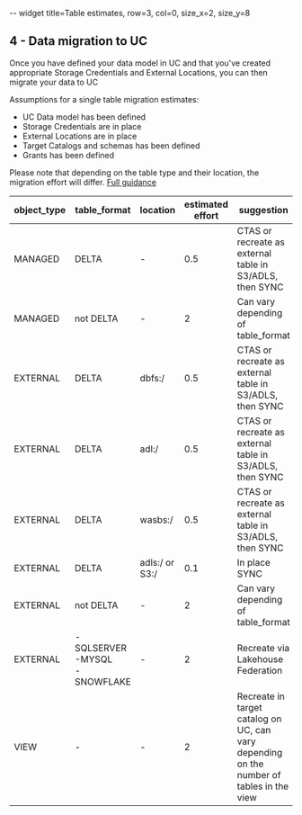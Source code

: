 -- widget title=Table estimates, row=3, col=0, size_x=2, size_y=8
## 4 - Data migration to UC

Once you have defined your data model in UC and that you've created appropriate Storage Credentials and External Locations, 
you can then migrate your data to UC 

Assumptions for a single table migration estimates:

- UC Data model has been defined
- Storage Credentials are in place
- External Locations are in place
- Target Catalogs and schemas has been defined
- Grants has been defined

Please note that depending on the table type and their location, the migration effort will differ.
[Full guidance](https://www.databricks.com/blog/migrating-tables-hive-metastore-unity-catalog-metastore)

| object_type | table_format                         | location       | estimated effort | suggestion                                                                               |
|-------------|--------------------------------------|----------------|------------------|------------------------------------------------------------------------------------------|
| MANAGED     | DELTA                                | -              | 0.5              | CTAS or recreate as external table in S3/ADLS, then SYNC                                 |
| MANAGED     | not DELTA                            | -              | 2                | Can vary depending of table_format                                                       |
| EXTERNAL    | DELTA                                | dbfs:/         | 0.5              | CTAS or recreate as external table in S3/ADLS, then SYNC                                 |
| EXTERNAL    | DELTA                                | adl:/          | 0.5              | CTAS or recreate as external table in S3/ADLS, then SYNC                                 |
| EXTERNAL    | DELTA                                | wasbs:/        | 0.5              | CTAS or recreate as external table in S3/ADLS, then SYNC                                 |
| EXTERNAL    | DELTA                                | adls:/ or S3:/ | 0.1              | In place SYNC                                                                            |
| EXTERNAL    | not DELTA                            | -              | 2                | Can vary depending of table_format                                                       |
| EXTERNAL    | -SQLSERVER<br/>-MYSQL<br/>-SNOWFLAKE | -              | 2                | Recreate via Lakehouse Federation                                                        |
| VIEW        | -                                    | -              | 2                | Recreate in target catalog on UC, can vary depending on the number of tables in the view |
